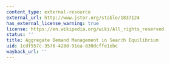 ```yaml
---
content_type: external-resource
external_url: http://www.jstor.org/stable/1837124
has_external_license_warning: true
license: https://en.wikipedia.org/wiki/All_rights_reserved
status: ''
title: Aggregate Demand Management in Search Equilibrium
uid: 1cdf557c-3576-428d-91ea-830dcffe1ebc
wayback_url: ''
---
```

